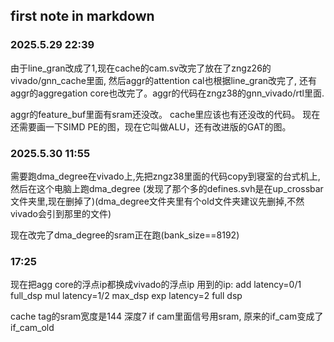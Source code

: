 ## first note in markdown
### 2025.5.29 22:39
由于line_gran改成了1,现在cache的cam.sv改完了放在了zngz26的vivado/gnn_cache里面, 然后aggr的attention cal也根据line_gran改完了, 还有aggr的aggregation core也改完了。aggr的代码在zngz38的gnn_vivado/rtl里面.

aggr的feature_buf里面有sram还没改。
cache里应该也有还没改的代码。
现在还需要画一下SIMD PE的图，现在它叫做ALU，还有改进版的GAT的图。

### 2025.5.30 11:55
需要跑dma_degree在vivado上,先把zngz38里面的代码copy到寝室的台式机上,然后在这个电脑上跑dma_degree (发现了那个多的defines.svh是在up_crossbar文件夹里,现在删掉了)(dma_degree文件夹里有个old文件夹建议先删掉,不然vivado会引到那里的文件)

现在改完了dma_degree的sram正在跑(bank_size==8192)

### 17:25
现在把agg core的浮点ip都换成vivado的浮点ip
用到的ip:
add latency=0/1 full_dsp
mul latency=1/2 max_dsp
exp latency=2 full dsp

cache tag的sram宽度是144 深度7
if cam里面信号用sram, 原来的if_cam变成了if_cam_old
